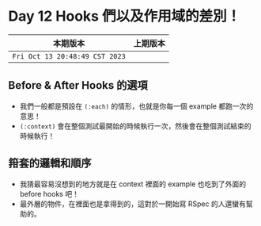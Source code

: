 # Day 12 Hooks 們以及作用域的差別！

|本期版本|上期版本
|:---:|:---:|
`Fri Oct 13 20:48:49 CST 2023` |

## Before & After Hooks 的選項

* 我們一般都是預設在 `(:each)` 的情形，也就是你每一個 example 都跑一次的意思！
* `(:context)` 會在整個測試最開始的時候執行一次，然後會在整個測試結束的時候執行！

## 箝套的邏輯和順序

* 我猜最容易沒想到的地方就是在 context 裡面的 example 也吃到了外面的 before hooks 吧！
* 最外層的物件，在裡面也是拿得到的，這對於一開始寫 RSpec 的人還蠻有幫助的。


